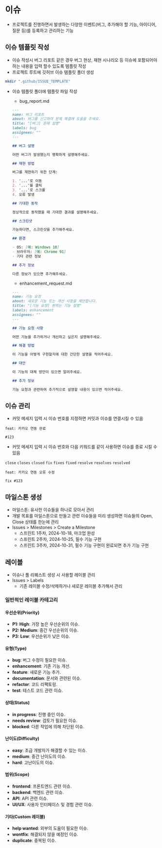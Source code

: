 # 이슈

- 프로젝트를 진행하면서 발생하는 다양한 이벤트(버그, 추가해야 할 기능, 아이디어, 질문 등)를 등록하고 관리하는 기능

## 이슈 템플릿 작성

- 이슈 작성시 버그 리포트 같은 경우 버그 현상, 재현 시나리오 등 이슈에 포함되어야 하는 내용을 입력 할수 있도록 템플릿 작성
- 프로젝트 루트에 깃허브 이슈 템플릿 폴더 생성

```sh
mkdir ".github/ISSUE_TEMPLATE"
```

- 이슈 템플릿 폴더에 템플릿 파일 작성

  - bug_report.md

  ```md
  ---
  name: 버그 리포트
  about: 버그를 신고하여 문제 해결에 도움을 주세요.
  title: "[버그] 문제 설명"
  labels: bug
  assignees: ""
  ---

  ## 버그 설명

  어떤 버그가 발생했는지 명확하게 설명해주세요.

  ## 재현 방법

  버그를 재현하기 위한 단계:

  1. '...'로 이동
  2. '...'를 클릭
  3. '...'로 스크롤
  4. 오류 발생

  ## 기대한 동작

  정상적으로 동작했을 때 기대한 결과를 설명해주세요.

  ## 스크린샷

  가능하다면, 스크린샷을 추가해주세요.

  ## 환경

  - OS: [예: Windows 10]
  - 브라우저: [예: Chrome 91]
  - 기타 관련 정보

  ## 추가 정보

  다른 정보가 있으면 추가해주세요.
  ```

  - enhancement_request.md

  ```md
  ---
  name: 기능 요청
  about: 새로운 기능 또는 개선 사항을 제안합니다.
  title: "[기능 요청] 원하는 기능 설명"
  labels: enhancement
  assignees: ""
  ---

  ## 기능 요청 사항

  어떤 기능을 추가하거나 개선하고 싶은지 설명해주세요.

  ## 해결 방법

  이 기능을 어떻게 구현할지에 대한 간단한 설명을 적어주세요.

  ## 대안

  이 기능의 대체 방안이 있으면 알려주세요.

  ## 추가 정보

  기능 요청과 관련하여 추가적으로 설명할 내용이 있으면 적어주세요.
  ```

## 이슈 관리

- 커밋 메세지 입력 시 이슈 번호를 지정하면 커밋과 이슈를 연결시킬 수 있음

```
feat: 카카오 연동 완료

#123
```

- 커밋 메세지 입력 시 이슈 번호와 다음 키워드를 같이 사용하면 이슈를 종료 시킬 수 있음

`close`
`closes`
`closed`
`fix`
`fixes`
`fixed`
`resolve`
`resolves`
`resolved`

```
feat: 카카오 연동 오류 수정

fix #123
```

## 마일스톤 생성

- 마일스톤: 유사한 이슈들을 하나로 모아서 관리
- 개발 목표를 마일스톤으로 만들고 관련 이슈들을 미리 생성하면 이슈들의 Open, Close 상태를 한눈에 관리
- Issues > Milestones > Create a Milestone
  - 스프린트 1주차, 2024-10-18, 마크업 완성
  - 스프린트 2주차, 2024-10-25, 필수 기능 구현
  - 스프린트 3주차, 2024-10-31, 필수 기능 구현이 완료되면 추가 기능 구현

## 레이블

- 이슈나 풀 리퀘스트 생성 시 사용할 레이블 관리
- Issues > Labels
  - 기존 레이블 수정/삭제하거나 새로운 레이블 추가해서 관리

### 일반적인 레이블 카테고리

#### 우선순위(Priority)

- **P1: High**: 가장 높은 우선순위의 이슈.
- **P2: Medium**: 중간 우선순위의 이슈.
- **P3: Low**: 우선순위가 낮은 이슈.

#### 유형(Type)

- **bug**: 버그 수정이 필요한 이슈.
- **enhancement**: 기존 기능 개선.
- **feature**: 새로운 기능 추가.
- **documentation**: 문서와 관련된 이슈.
- **refactor**: 코드 리팩토링.
- **test**: 테스트 코드 관련 이슈.

#### 상태(Status)

- **in progress**: 진행 중인 이슈.
- **needs review**: 검토가 필요한 이슈.
- **blocked**: 다른 작업에 의해 차단된 이슈.

#### 난이도(Difficulty)

- **easy**: 초급 개발자가 해결할 수 있는 이슈.
- **medium**: 중간 난이도의 이슈.
- **hard**: 고난이도의 이슈.

#### 범위(Scope)

- **frontend**: 프론트엔드 관련 이슈.
- **backend**: 백엔드 관련 이슈.
- **API**: API 관련 이슈.
- **UI/UX**: 사용자 인터페이스 및 경험 관련 이슈.

#### 기타(Custom 레이블)

- **help wanted**: 외부의 도움이 필요한 이슈.
- **wontfix**: 해결되지 않을 예정인 이슈.
- **duplicate**: 중복된 이슈.
